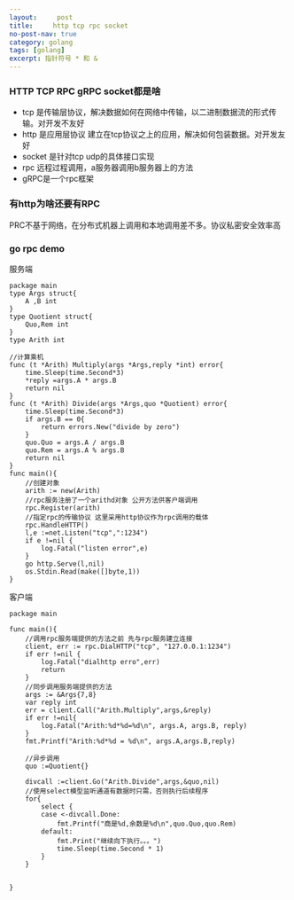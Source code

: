 ```yaml
---
layout:     post
title:     http tcp rpc socket
no-post-nav: true
category: golang
tags: [golang]
excerpt: 指针符号 * 和 &
---
```

### HTTP TCP RPC gRPC socket都是啥
* tcp 是传输层协议，解决数据如何在网络中传输，以二进制数据流的形式传输。对开发不友好
* http 是应用层协议 建立在tcp协议之上的应用，解决如何包装数据。对开发友好
* socket 是针对tcp udp的具体接口实现
* rpc 远程过程调用，a服务器调用b服务器上的方法
* gRPC是一个rpc框架
### 有http为啥还要有RPC
PRC不基于网络，在分布式机器上调用和本地调用差不多。协议私密安全效率高

### go rpc  demo

服务端

```golang
package main
type Args struct{
	A ,B int
}
type Quotient struct{
	Quo,Rem int
}
type Arith int

//计算乘机
func (t *Arith) Multiply(args *Args,reply *int) error{
	time.Sleep(time.Second*3)
	*reply =args.A * args.B
	return nil
}
func (t *Arith) Divide(args *Args,quo *Quotient) error{
	time.Sleep(time.Second*3)
	if args.B == 0{
		return errors.New("divide by zero")
	}
	quo.Quo = args.A / args.B
	quo.Rem = args.A % args.B
	return nil
}
func main(){
	//创建对象
	arith := new(Arith)
	//rpc服务注册了一个arithd对象 公开方法供客户端调用
	rpc.Register(arith)
	//指定rpc的传输协议 这里采用http协议作为rpc调用的载体
	rpc.HandleHTTP()
	l,e :=net.Listen("tcp",":1234")
	if e !=nil {
		log.Fatal("listen error",e)
	}
	go http.Serve(l,nil)
	os.Stdin.Read(make([]byte,1))
}
```
客户端

```golang
package main

func main(){
	//调用rpc服务端提供的方法之前 先与rpc服务建立连接
	client, err := rpc.DialHTTP("tcp", "127.0.0.1:1234")
	if err !=nil {
		log.Fatal("dialhttp erro",err)
		return
	}
	//同步调用服务端提供的方法
	args := &Args{7,8}
	var reply int
	err = client.Call("Arith.Multiply",args,&reply)
	if err !=nil{
		log.Fatal("Arith:%d*%d=%d\n", args.A, args.B, reply)
	}
	fmt.Printf("Arith:%d*%d = %d\n", args.A,args.B,reply)

	//异步调用
	quo :=Quotient{}

	divcall :=client.Go("Arith.Divide",args,&quo,nil)
	//使用select模型监听通道有数据时只需，否则执行后续程序
	for{
		select {
		case <-divcall.Done:
			fmt.Printf("商是%d,余数是%d\n",quo.Quo,quo.Rem)
		default:
			fmt.Print("继续向下执行。。。")
			time.Sleep(time.Second * 1)
		}
	}


}
```

